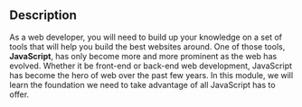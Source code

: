 <section class="module-section" name="Description">&nbsp;</section>

## Description

As a web developer, you will need to build up your knowledge on a set of tools that will help you build the best websites around. One of those tools, **JavaScript**, has only become more and more prominent as the web has evolved. Whether it be front-end or back-end web development, JavaScript has become the hero of web over the past few years. In this module, we will learn the foundation we need to take advantage of all JavaScript has to offer.
